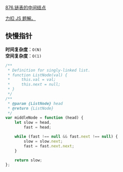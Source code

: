 [876.链表的中间结点](https://leetcode-cn.com/problems/middle-of-the-linked-list/submissions/)

[力扣 JS 题解。](https://github.com/GuYueJiaJie/blog/tree/master/%E6%95%B0%E6%8D%AE%E7%BB%93%E6%9E%84%E4%B8%8E%E7%AE%97%E6%B3%95)

## 快慢指针

**时间复杂度**：`O(N)`  
**空间复杂度**：`O(1)`

```javascript
/**
 * Definition for singly-linked list.
 * function ListNode(val) {
 *     this.val = val;
 *     this.next = null;
 * }
 */
/**
 * @param {ListNode} head
 * @return {ListNode}
 */
var middleNode = function (head) {
    let slow = head,
        fast = head;

    while (fast !== null && fast.next !== null) {
        slow = slow.next;
        fast = fast.next.next;
    }

    return slow;
};
```
